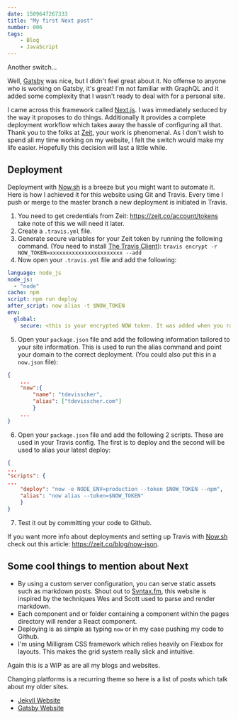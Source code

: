 ```yaml
---
date: 1509647267333
title: "My first Next post"
number: 006
tags: 
    - Blog
    - JavaScript
---
```

Another switch...

Well, [Gatsby](/blog/post/004/my-first-gatsby-post) was nice, but I didn't feel great about it. No offense to anyone who is working on Gatsby, it's great! I'm not familiar with GraphQL and it added some complexity that I wasn't ready to deal with for a personal site.

I came across this framework called [Next.js](https://github.com/zeit/next.js/). I was immediately seduced by the way it proposes to do things. Additionally it provides a complete deployment workflow which takes away the hassle of configuring all that. Thank you to the folks at [Zeit](https://zeit.co/), your work is phenomenal. As I don't wish to spend all my time working on my website, I felt the switch would make my life easier. Hopefully this decision will last a little while.

## Deployment

Deployment with [Now.sh](https://now.sh) is a breeze but you might want to automate it. Here is how I achieved it for this website using Git and Travis. Every time I push or merge to the master branch a new deployment is initiated in Travis.

1. You need to get credentials from Zeit: https://zeit.co/account/tokens take note of this we will need it later. 
2. Create a ```.travis.yml``` file.
3. Generate secure variables for your Zeit token by running the following command. (You need to install [The Travis Client](https://github.com/travis-ci/travis.rb#installation)): ```travis encrypt -r NOW_TOKEN=xxxxxxxxxxxxxxxxxxxxxxx --add```
4. Now open your ```.travis.yml``` file and add the following:

```YAML
language: node_js
node_js:
  - "node"
cache: npm
script: npm run deploy
after_script: now alias -t $NOW_TOKEN
env:
  global:
    secure: <this is your encrypted NOW token. It was added when you ran travis encrypt in #3>
```

5. Open your ```package.json``` file and add the following information tailored to your site information. This is used to run the alias command and point your domain to the correct deployment. (You could also put this in a ```now.json``` file): 

```JSON
{
    ...
    "now":{
        "name": "tdevisscher",
        "alias": ["tdevisscher.com"]
        }
    ...
}
```

6. Open your ```package.json``` file and add the following 2 scripts. These are used in your Travis config. The first is to deploy and the second will be used to alias your latest deploy: 

```JSON
{
...
"scripts": {
...
    "deploy": "now -e NODE_ENV=production --token $NOW_TOKEN --npm",
    "alias": "now alias --token=$NOW_TOKEN"
    }
}
```

7. Test it out by committing your code to Github.

If you want more info about deployments and setting up Travis with [Now.sh](https://now.sh) check out this article: https://zeit.co/blog/now-json.

## Some cool things to mention about Next

- By using a custom server configuration, you can serve static assets such as markdown posts. Shout out to [Syntax.fm](https://syntax.fm), this website is inspired by the techniques Wes and Scott used to parse and render markdown.
- Each component and or folder containing a component within the pages directory will render a React component.
- Deploying is as simple as typing ``` now ``` or in my case pushing my code to Github.
- I'm using Milligram CSS framework which relies heavily on Flexbox for layouts. This makes the grid system really slick and intuitive.

Again this is a WIP as are all my blogs and websites. 

Changing platforms is a recurring theme so here is a list of posts which talk about my older sites.

- [Jekyll Website](/blog/post/001/welcome-old-jekyll-site)
- [Gatsby Website](/blog/post/004/my-first-gatsby-post)